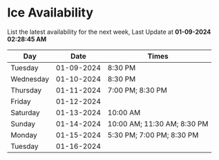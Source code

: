 # Ice Availability

List the latest availability for the next week, Last Update at **01-09-2024 02:28:45 AM**

| Day         | Date        | Times       |
| ----------- | ----------- | ----------- |
|Tuesday|01-09-2024|8:30 PM|
|Wednesday|01-10-2024|8:30 PM|
|Thursday|01-11-2024|7:00 PM; 8:30 PM|
|Friday|01-12-2024||
|Saturday|01-13-2024|10:00 AM|
|Sunday|01-14-2024|10:00 AM; 11:30 AM; 8:30 PM|
|Monday|01-15-2024|5:30 PM; 7:00 PM; 8:30 PM|
|Tuesday|01-16-2024||
